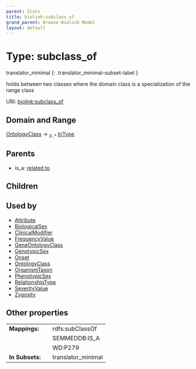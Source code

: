```yaml
---
parent: Slots
title: biolink:subclass_of
grand_parent: Browse Biolink Model
layout: default
---
```


# Type: subclass_of

translator_minimal
{: .translator_minimal-subset-label }


holds between two classes where the domain class is a specialization of the range class

URI: [biolink:subclass_of](https://w3id.org/biolink/vocab/subclass_of)

## Domain and Range

[OntologyClass](OntologyClass.md) ->  <sub>0..*</sub> [IriType](types/IriType.md)

## Parents

 *  is_a: [related to](related_to.md)

## Children


## Used by

 * [Attribute](Attribute.md)
 * [BiologicalSex](BiologicalSex.md)
 * [ClinicalModifier](ClinicalModifier.md)
 * [FrequencyValue](FrequencyValue.md)
 * [GeneOntologyClass](GeneOntologyClass.md)
 * [GenotypicSex](GenotypicSex.md)
 * [Onset](Onset.md)
 * [OntologyClass](OntologyClass.md)
 * [OrganismTaxon](OrganismTaxon.md)
 * [PhenotypicSex](PhenotypicSex.md)
 * [RelationshipType](RelationshipType.md)
 * [SeverityValue](SeverityValue.md)
 * [Zygosity](Zygosity.md)

## Other properties

|  |  |  |
| --- | --- | --- |
| **Mappings:** | | rdfs:subClassOf |
|  | | SEMMEDDB:IS_A |
|  | | WD:P279 |
| **In Subsets:** | | translator_minimal |

